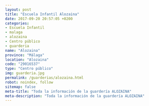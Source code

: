 ```yaml
---
layout: post
title: "Escuela Infantil Alozaina"
date: 2017-09-20 20:57:05 +0200
categories:
- Escuela Infantil
- malaga
- alozaina
- Centro público
- guarderia
name: "Alozaina"
province: "Málaga"
location: "Alozaina"
code: "29016537"
type: "Centro público"
img: guarderia.jpg
permalink: /guarderias/alozaina.html
robot: noindex, follow
sitemap: false
meta-title: "Toda la información de la guardería ALOZAINA"
meta-description: "Toda la información de la guardería ALOZAINA"
---
```

